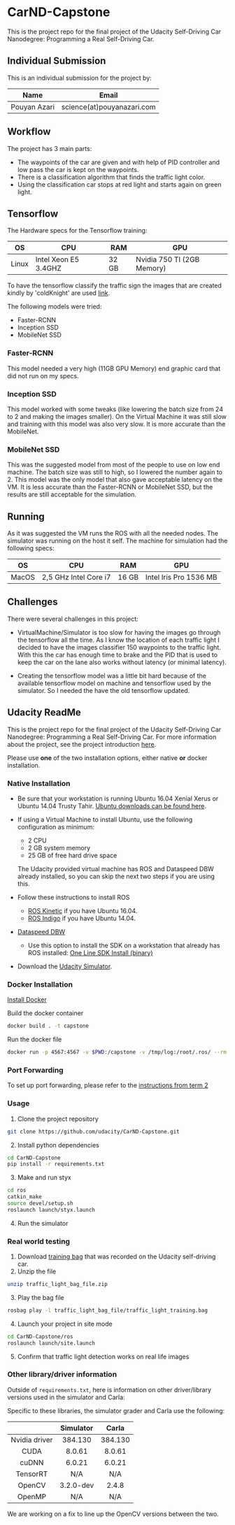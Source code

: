 # CarND-Capstone

This is the project repo for the final project of the Udacity Self-Driving Car Nanodegree: Programming a Real Self-Driving Car.

## Individual Submission

This is an individual submission for the project by:

| Name | Email
|---------------- | ---------------------|
| Pouyan Azari | science(at)pouyanazari.com |

## Workflow

The project has 3 main parts:

- The waypoints of the car are given and with help of PID controller and low pass the car is kept on the waypoints.
- There is a classification algorithm that finds the traffic light color.
- Using the classification car stops at red light and starts again on green light.

## Tensorflow

The Hardware specs for the Tensorflow training:

|OS| CPU | RAM | GPU
|---|---------|------- | ---------------------|
|Linux| Intel Xeon E5 3.4GHZ | 32 GB | Nvidia 750 TI (2GB Memory) |

To have the tensorflow classify the traffic sign the images that are created kindly by 'coldKnight' are used [link](https://github.com/coldKnight/TrafficLight_Detection-TensorFlowAPI).

The following models were tried:

- Faster-RCNN
- Inception SSD
- MobileNet SSD

### Faster-RCNN

This model needed a very high (11GB GPU Memory) end graphic card that did not run on my specs.

### Inception SSD

This model worked with some tweaks (like lowering the batch size from 24 to 2 and making the images smaller). On the Virtual Machine it was still slow and training with this model was also very slow. It is more accurate than the MobileNet.

### MobileNet SSD

This was the suggested model from most of the people to use on low end machine. The batch size was still to high, so I lowered the number again to 2. This model was the only model that also gave acceptable latency on the VM. It is less accurate than the Faster-RCNN or MobileNet SSD, but the results are still acceptable for the simulation.

## Running

As it was suggested the VM runs the ROS with all the needed nodes. The simulator was running on the host it self. The machine for simulation had the following specs:

|OS| CPU | RAM | GPU
|--|---------|------- | ---------------------|
|MacOS| 2,5 GHz Intel Core i7 | 16 GB | Intel Iris Pro 1536 MB |

## Challenges

There were several challenges in this project:

- VirtualMachine/Simulator is too slow for having the images go through the tensorflow all the time. As I know the location of each traffic light I decided to have the images classifier 150 waypoints to the traffic light. With this the car has enough time to brake and the PID that is used to keep the car on the lane also works without latency (or minimal latency).

- Creating the tensorflow model was a little bit hard because of the available tensorflow model on machine and tensorflow used by the simulator. So I needed the have the old tensorflow updated.

## Udacity ReadMe

This is the project repo for the final project of the Udacity Self-Driving Car Nanodegree: Programming a Real Self-Driving Car. For more information about the project, see the project introduction [here](https://classroom.udacity.com/nanodegrees/nd013/parts/6047fe34-d93c-4f50-8336-b70ef10cb4b2/modules/e1a23b06-329a-4684-a717-ad476f0d8dff/lessons/462c933d-9f24-42d3-8bdc-a08a5fc866e4/concepts/5ab4b122-83e6-436d-850f-9f4d26627fd9).

Please use **one** of the two installation options, either native **or** docker installation.

### Native Installation

* Be sure that your workstation is running Ubuntu 16.04 Xenial Xerus or Ubuntu 14.04 Trusty Tahir. [Ubuntu downloads can be found here](https://www.ubuntu.com/download/desktop).
* If using a Virtual Machine to install Ubuntu, use the following configuration as minimum:
  * 2 CPU
  * 2 GB system memory
  * 25 GB of free hard drive space

  The Udacity provided virtual machine has ROS and Dataspeed DBW already installed, so you can skip the next two steps if you are using this.

* Follow these instructions to install ROS
  * [ROS Kinetic](http://wiki.ros.org/kinetic/Installation/Ubuntu) if you have Ubuntu 16.04.
  * [ROS Indigo](http://wiki.ros.org/indigo/Installation/Ubuntu) if you have Ubuntu 14.04.
* [Dataspeed DBW](https://bitbucket.org/DataspeedInc/dbw_mkz_ros)
  * Use this option to install the SDK on a workstation that already has ROS installed: [One Line SDK Install (binary)](https://bitbucket.org/DataspeedInc/dbw_mkz_ros/src/81e63fcc335d7b64139d7482017d6a97b405e250/ROS_SETUP.md?fileviewer=file-view-default)
* Download the [Udacity Simulator](https://github.com/udacity/CarND-Capstone/releases).

### Docker Installation
[Install Docker](https://docs.docker.com/engine/installation/)

Build the docker container
```bash
docker build . -t capstone
```

Run the docker file
```bash
docker run -p 4567:4567 -v $PWD:/capstone -v /tmp/log:/root/.ros/ --rm -it capstone
```

### Port Forwarding
To set up port forwarding, please refer to the [instructions from term 2](https://classroom.udacity.com/nanodegrees/nd013/parts/40f38239-66b6-46ec-ae68-03afd8a601c8/modules/0949fca6-b379-42af-a919-ee50aa304e6a/lessons/f758c44c-5e40-4e01-93b5-1a82aa4e044f/concepts/16cf4a78-4fc7-49e1-8621-3450ca938b77)

### Usage

1. Clone the project repository
```bash
git clone https://github.com/udacity/CarND-Capstone.git
```

2. Install python dependencies
```bash
cd CarND-Capstone
pip install -r requirements.txt
```
3. Make and run styx
```bash
cd ros
catkin_make
source devel/setup.sh
roslaunch launch/styx.launch
```
4. Run the simulator

### Real world testing
1. Download [training bag](https://s3-us-west-1.amazonaws.com/udacity-selfdrivingcar/traffic_light_bag_file.zip) that was recorded on the Udacity self-driving car.
2. Unzip the file
```bash
unzip traffic_light_bag_file.zip
```
3. Play the bag file
```bash
rosbag play -l traffic_light_bag_file/traffic_light_training.bag
```
4. Launch your project in site mode
```bash
cd CarND-Capstone/ros
roslaunch launch/site.launch
```
5. Confirm that traffic light detection works on real life images

### Other library/driver information
Outside of `requirements.txt`, here is information on other driver/library versions used in the simulator and Carla:

Specific to these libraries, the simulator grader and Carla use the following:

|        | Simulator | Carla  |
| :-----------: |:-------------:| :-----:|
| Nvidia driver | 384.130 | 384.130 |
| CUDA | 8.0.61 | 8.0.61 |
| cuDNN | 6.0.21 | 6.0.21 |
| TensorRT | N/A | N/A |
| OpenCV | 3.2.0-dev | 2.4.8 |
| OpenMP | N/A | N/A |

We are working on a fix to line up the OpenCV versions between the two.
